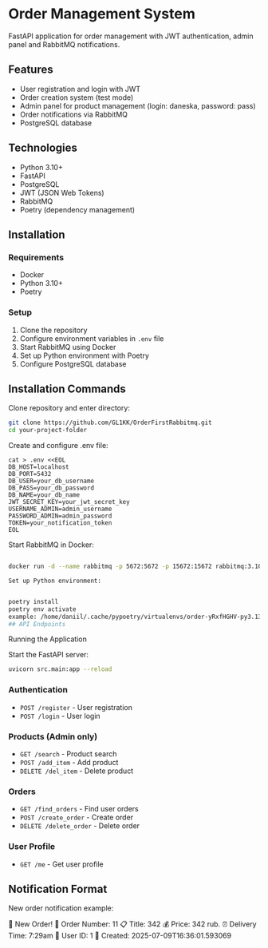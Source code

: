 # Order Management System

FastAPI application for order management with JWT authentication, admin panel and RabbitMQ notifications.

## Features

- User registration and login with JWT
- Order creation system (test mode)
- Admin panel for product management (login: daneska, password: pass)
- Order notifications via RabbitMQ
- PostgreSQL database

## Technologies

- Python 3.10+
- FastAPI
- PostgreSQL
- JWT (JSON Web Tokens)
- RabbitMQ
- Poetry (dependency management)

## Installation

### Requirements

- Docker
- Python 3.10+
- Poetry

### Setup

1. Clone the repository
2. Configure environment variables in `.env` file
3. Start RabbitMQ using Docker
4. Set up Python environment with Poetry
5. Configure PostgreSQL database

## Installation Commands

Clone repository and enter directory:
```bash
git clone https://github.com/GL1KK/OrderFirstRabbitmq.git
cd your-project-folder
```
Create and configure .env file:

```
cat > .env <<EOL
DB_HOST=localhost
DB_PORT=5432
DB_USER=your_db_username
DB_PASS=your_db_password
DB_NAME=your_db_name
JWT_SECRET_KEY=your_jwt_secret_key
USERNAME_ADMIN=admin_username
PASSWORD_ADMIN=admin_password
TOKEN=your_notification_token
EOL
```

Start RabbitMQ in Docker:

```bash

docker run -d --name rabbitmq -p 5672:5672 -p 15672:15672 rabbitmq:3.10.7-management
```
    Set up Python environment:

```bash

poetry install
poetry env activate
example: /home/daniil/.cache/pypoetry/virtualenvs/order-yRxfHGHV-py3.13/bin/activate
## API Endpoints
```
Running the Application

Start the FastAPI server:
```bash
uvicorn src.main:app --reload
```
### Authentication
- `POST /register` - User registration
- `POST /login` - User login

### Products (Admin only)
- `GET /search` - Product search
- `POST /add_item` - Add product
- `DELETE /del_item` - Delete product

### Orders
- `GET /find_orders` - Find user orders
- `POST /create_order` - Create order
- `DELETE /delete_order` - Delete order

### User Profile
- `GET /me` - Get user profile

## Notification Format

New order notification example:

🛒 New Order!
📌 Order Number: 11
📋 Title: 342
💰 Price: 342 rub.
⏰ Delivery Time: 7:29am
👤 User ID: 1
📅 Created: 2025-07-09T16:36:01.593069
